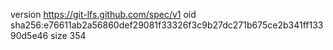 version https://git-lfs.github.com/spec/v1
oid sha256:e76611ab2a56860def29081f33326f3c9b27dc271b675ce2b341ff13390d5e46
size 354
